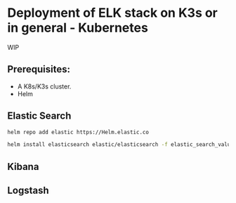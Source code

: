 # Deployment of ELK stack on K3s or in general - Kubernetes

WIP

## Prerequisites:
* A K8s/K3s cluster. 
* Helm


## Elastic Search

```bash
helm repo add elastic https://Helm.elastic.co
```

```bash
helm install elasticsearch elastic/elasticsearch -f elastic_search_value_override.yaml
```


## Kibana

## Logstash

